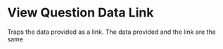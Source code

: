 # View Question Data Link
Traps the data provided as a link. The data provided and the link are the same